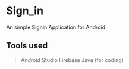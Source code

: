# Sign_in
An simple Signin Application for Android
## Tools used
> Android Studio
> Firebase
> Java (for coding)

